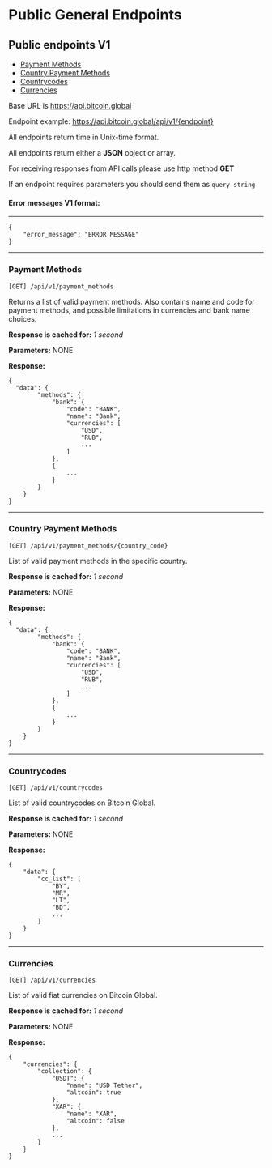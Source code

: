 # Public General Endpoints

## Public endpoints V1

* [Payment Methods](#payment-methods)
* [Country Payment Methods](#country-payment-methods)
* [Countrycodes](#countrycodes)
* [Currencies](#currencies)
    
Base URL is https://api.bitcoin.global

Endpoint example: https://api.bitcoin.global/api/v1/{endpoint}

All endpoints return time in Unix-time format.

All endpoints return either a __JSON__ object or array.

For receiving responses from API calls please use http method __GET__

If an endpoint requires parameters you should send them as `query string`

#### Error messages V1 format:
___
```json5
{
    "error_message": "ERROR MESSAGE"
}
```
___
### Payment Methods

```
[GET] /api/v1/payment_methods
```
Returns a list of valid payment methods. Also contains name and code for payment methods, and possible limitations in currencies and bank name choices.

**Response is cached for:**
_1 second_

**Parameters:**
NONE

**Response:**
```json5
{
  "data": {
        "methods": {
            "bank": {
                "code": "BANK",
                "name": "Bank",
                "currencies": [
                    "USD",
                    "RUB",
                    ...
                ]
            },
            {
                ...
            }
        }
    }
}
```
___

### Country Payment Methods

```
[GET] /api/v1/payment_methods/{country_code}
```
List of valid payment methods in the specific country.

**Response is cached for:**
_1 second_

**Parameters:**
NONE

**Response:**
```json5
{
  "data": {
        "methods": {
            "bank": {
                "code": "BANK",
                "name": "Bank",
                "currencies": [
                    "USD",
                    "RUB",
                    ...
                ]
            },
            {
                ...
            }
        }
    }
}
```
___

### Countrycodes

```
[GET] /api/v1/countrycodes
```
List of valid countrycodes on Bitcoin Global.

**Response is cached for:**
_1 second_

**Parameters:**
NONE

**Response:**
```json5
{
    "data": {
        "cc_list": [
            "BY",
            "MR",
            "LT",
            "BD",
            ...
        ]
    }
}
```
___


### Currencies

```
[GET] /api/v1/currencies
```
List of valid fiat currencies on Bitcoin Global.

**Response is cached for:**
_1 second_

**Parameters:**
NONE

**Response:**
```json5
{
    "currencies": {
        "collection": {
            "USDT": {
                "name": "USD Tether",
                "altcoin": true
            },
            "XAR": {
                "name": "XAR",
                "altcoin": false
            },
            ...
        }
    }
}
```